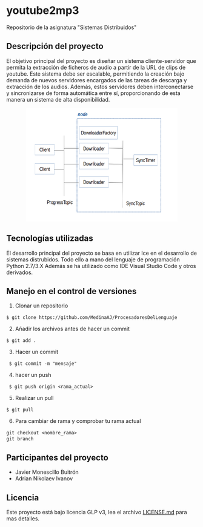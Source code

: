 # youtube2mp3

Repositorio de la asignatura "Sistemas Distribuidos"

## Descripción del proyecto
El objetivo principal del proyecto es diseñar un sistema cliente-servidor que permita la extracción 
de ficheros de audio a partir de la URL de clips de youtube. Este sistema debe ser escalable, 
permitiendo la creación bajo demanda de nuevos servidores encargados de las tareas de descarga y 
extracción de los audios. Además, estos servidores deben interconectarse y sincronizarse de forma 
automática entre sí, proporcionando de esta manera un sistema de alta disponibilidad.

<p align="center">
  <img width="400" height="300" src="https://github.com/javirmones/youtube2mp3/blob/development/resources/imgs/1.png">
</p>

## Tecnologías utilizadas
El desarrollo principal del proyecto se basa en utilizar Ice en el desarrollo de sistemas distrubidos. Todo ello a mano del lenguaje de programación Python 2.7/3.X Además se ha utilizado como IDE Visual Studio Code y otros derivados.

## Manejo en el control de versiones
1) Clonar un repositorio
```
$ git clone https://github.com/MedinaAJ/ProcesadoresDelLenguaje
```
2) Añadir los archivos antes de hacer un commit
```
$ git add .
```
3) Hacer un commit 
```
 $ git commit -m "mensaje"
```
4) hacer un push
```
 $ git push origin <rama_actual>
```
5) Realizar un pull
```
$ git pull
```
6) Para cambiar de rama y comprobar tu rama actual
```
git checkout <nombre_rama>
git branch
```

## Participantes del proyecto

* Javier Monescillo Buitrón
* Adrian Nikolaev Ivanov


## Licencia
Este proyecto está bajo licencia GLP v3, lea el archivo [LICENSE.md](LICENSE.md) para mas detalles.
